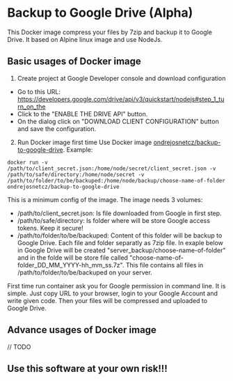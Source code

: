 # Backup to Google Drive (Alpha)
This Docker image compress your files by 7zip and backup it to Google Drive.
It based on Alpine linux image and use NodeJs.

## Basic usages of Docker image
1. Create project at Google Developer console and download configuration
- Go to this URL: https://developers.google.com/drive/api/v3/quickstart/nodejs#step_1_turn_on_the
- Click to the "ENABLE THE DRIVE API" button.
- On the dialog click on "DOWNLOAD CLIENT CONFIGURATION" button and save the configuration.

2. Run Docker image first time
Use Docker image [ondrejosnetcz/backup-to-google-drive](https://hub.docker.com/r/ondrejosnetcz/backup-to-google-drive).
Example:
```
docker run -v /path/to/client_secret.json:/home/node/secret/client_secret.json -v /path/to/safe/directory:/home/node/secret -v /path/to/folder/to/be/backuped:/home/node/backup/choose-name-of-folder ondrejosnetcz/backup-to-google-drive
```
This is a minimum config of the image. The image needs 3 volumes:
- /path/to/client_secret.json: Is file downloaded from Google in first step.
- /path/to/safe/directory: Is folder where will be store Google access tokens. Keep it secure!
- /path/to/folder/to/be/backuped: Content of this folder will be backup to Google Drive. Each file and folder separatly as 7zip file. In exaple below in Google Drive will be created "server_backup/choose-name-of-folder" and in the folde will be store file called "choose-name-of-folder_DD_MM_YYYY-hh_mm_ss.7z". This file contains all files in /path/to/folder/to/be/backuped on your server.

First time run container ask you for Google permission in command line. It is simple. Just copy URL to your browser, login to your Google Account and write given code. Then your files will be compressed and uploaded to Google Drive.

## Advance usages of Docker image
// TODO

## Use this software at your own risk!!!


